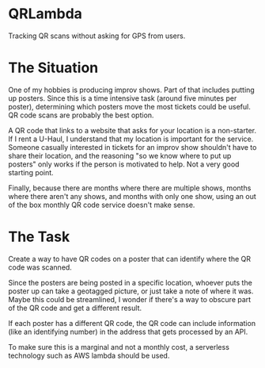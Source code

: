 # QRLambda
Tracking QR scans without asking for GPS from users.

# The Situation

One of my hobbies is producing improv shows. Part of that includes putting up posters. Since this is a time intensive task (around five minutes per poster), determining which posters move the most tickets could be useful. QR code scans are probably the best option.

A QR code that links to a website that asks for your location is a non-starter. If I rent a U-Haul, I understand that my location is important for the service. Someone casually interested in tickets for an improv show shouldn't have to share their location, and the reasoning "so we know where to put up posters" only works if the person is motivated to help. Not a very good starting point.

Finally, because there are months where there are multiple shows, months where there aren't any shows, and months with only one show, using an out of the box monthly QR code service doesn't make sense.

# The Task

Create a way to have QR codes on a poster that can identify where the QR code was scanned.

Since the posters are being posted in a specific location, whoever puts the poster up can take a geotagged picture, or just take a note of where it was. Maybe this could be streamlined, I wonder if there's a way to obscure part of the QR code and get a different result.

If each poster has a different QR code, the QR code can include information (like an identifying number) in the address that gets processed by an API.

To make sure this is a marginal and not a monthly cost, a serverless technology such as AWS lambda should be used.